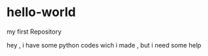 # hello-world
my first Repository

hey , i have some python codes wich i made , but i need some help 
